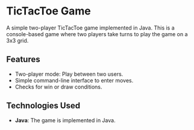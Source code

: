 # TicTacToe Game

A simple two-player TicTacToe game implemented in Java. This is a console-based game where two players take turns to play the game on a 3x3 grid.

## Features
- Two-player mode: Play between two users.
- Simple command-line interface to enter moves.
- Checks for win or draw conditions.

## Technologies Used
- **Java**: The game is implemented in Java.

